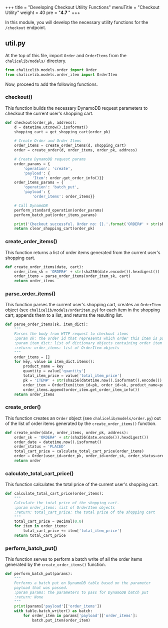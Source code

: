 +++
title = "Developing Checkout Utility Functions"
menuTitle = "Checkout Utility"
weight = 40
pre = "<b>4.7 </b>"
+++

In this module, you will develop the necessary utility functions for the `/checkout` endpoint.

## util.py
At the top of this file, import `Order` and `OrderItems` from the `chalicelib/models/` directory.
```python
from chalicelib.models.order import Order
from chalicelib.models.order_item import OrderItem
```

Now, proceed to add the following functions.

### checkout()
This function builds the necessary DynamoDB request parameters to checkout the current user's shopping cart.
```python
def checkout(order_pk, address):
    d = datetime.utcnow().isoformat()
    shopping_cart = get_shopping_cart(order_pk)

    # Create Order and Order Items
    order_items = create_order_items(d, shopping_cart)
    order = create_order(d, order_items, order_pk, address)

    # Create DynamoDB request params
    order_params = {
        'operation': 'create',
        'payload': {
            'Item': order.get_order_info()}}
    order_items_params = {
        'operation': 'batch_put',
        'payload': {
            'order_items': order_items}}

    # Call DynamoDB
    perform_standard_operation(order_params)
    perform_batch_put(order_items_params)

    print('Checkout successful. Order no: {}.'.format('ORDER#' + str(sha256(d.encode()).hexdigest())))
    return clear_shopping_cart(order_pk)
```

### create_order_items()
This function returns a list of order items generated from the current user's shopping cart.
```python
def create_order_items(date, cart):
    order_item_sk = 'ORDER#' + str(sha256(date.encode()).hexdigest())
    order_items = parse_order_items(order_item_sk, cart)
    return order_items
```

### parse_order_items()
This function parses the current user's shopping cart, creates an `OrderItem` object (see `chalicelib/models/orderitem.py`) for each item in the shopping cart, appends them to a list, and returns the resulting list.
```python
def parse_order_items(sk, item_dict):
    """
    Parses the body from HTTP request to checkout items
    :param sk: the order id that represents which order this item is part of
    :param item_dict: list of dictionary objects containing order item information
    :return: order_items: list of OrderItem objects
    """
    order_items = []
    for key, value in item_dict.items():
        product_name = key
        quantity = value['quantity']
        total_item_price = value['total_item_price']
        pk = 'ITEM#' + str(sha256(datetime.now().isoformat().encode()).hexdigest())
        order_item = OrderItem(item_id=pk, order_id=sk, product_name=product_name, quantity=quantity, total_item_price=total_item_price)
        order_items.append(order_item.get_order_item_info())
    return order_items
```

### create_order()
This function creates an `Order` object (see `chalicelib/models/order.py`) out of the list of order items generated by the `create_order_items()` function.
```python
def create_order(date, order_items, order_pk, address):
    order_sk = 'ORDER#' + str(sha256(date.encode()).hexdigest())
    order_date = datetime.now().isoformat()
    order_status = 'PLACED'
    total_cart_price = calculate_total_cart_price(order_items)
    order = Order(user_id=order_pk, order_id=order_sk, order_status=order_status, order_date=order_date, address=address, total_cart_price=total_cart_price)
    return order
```

### calculate_total_cart_price()
This function calculates the total price of the current user's shopping cart.
```python
def calculate_total_cart_price(order_items):
    """
    Calculate the total price of the shopping cart.
    :param order_items: list of OrderItem objects
    :return: total_cart_price: the total price of the shopping cart
    """
    total_cart_price = Decimal(0.0)
    for item in order_items:
        total_cart_price += item['total_item_price']
    return total_cart_price
```

### perform_batch_put()
This function serves to perform a batch write of all the order items generated by the `create_order_items()` function.
```python
def perform_batch_put(params):
    """
    Performs a batch put on DynamoDB table based on the parameter
    payload that was passed.
    :param params: the parameters to pass for DynamoDB batch put
    :return: None
    """
    print(params['payload']['order_items'])
    with table.batch_writer() as batch:
        for order_item in params['payload']['order_items']:
            batch.put_item(order_item)
```